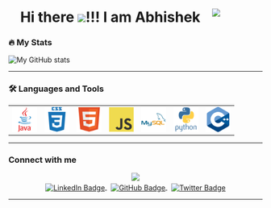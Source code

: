 <div id="header" align="center">
    <p>
        <h1>Hi there <img src="https://media.giphy.com/media/hvRJCLFzcasrR4ia7z/giphy.gif" width="30px" />!!! I am Abhishek
            <img src="https://media.giphy.com/media/0lfqHNZwWM1hOvJ9CX/giphy.gif" width="100" align="right" />
        </h1>
    </p>
</div>

### :fire: My Stats
![My GitHub stats](https://github-readme-stats.vercel.app/api?username=Abhishek-Pashte&hide=stars,issues,contribs)
<hr>

### :hammer_and_wrench: Languages and Tools

<div>
    <table>
        <tr>
            <td><img src="https://github.com/devicons/devicon/blob/master/icons/java/java-original-wordmark.svg"
                    title="Java" alt="Java" width="50" height="50" /></td>
            <td><img src="https://github.com/devicons/devicon/blob/master/icons/css3/css3-plain-wordmark.svg"
                    title="CSS3" alt="CSS" width="50" height="50" /></td>
            <td><img src="https://github.com/devicons/devicon/blob/master/icons/html5/html5-original.svg" title="HTML5"
                    alt="HTML" width="50" height="50" /></td>
            <td><img src="https://github.com/devicons/devicon/blob/master/icons/javascript/javascript-original.svg"
                    title="JavaScript" alt="JavaScript" width="50" height="50" /></td>
            <td><img src="https://github.com/devicons/devicon/blob/master/icons/mysql/mysql-original-wordmark.svg"
                    title="MySQL" alt="MySQL" width="50" height="50" /></td>
            <td><img src="https://raw.githubusercontent.com/devicons/devicon/master/icons/python/python-original-wordmark.svg"
                    title="MySQL" alt="MySQL" width="50" height="50" /></td>
            <td><img src="https://raw.githubusercontent.com/devicons/devicon/master/icons/cplusplus/cplusplus-original.svg"
                    title="MySQL" alt="MySQL" width="50" height="50" /></td>
        </tr>
    </table>
</div>
<hr>

### Connect with me

<div align="center">
    <img src="https://media.giphy.com/media/qgQUggAC3Pfv687qPC/giphy.gif" width="200" /><br>
    <a href="your-linkedin-URL">
        <img src="https://img.shields.io/badge/LinkedIn-blue?style=for-the-badge&logo=linkedin&logoColor=white"
            alt="LinkedIn Badge" align="center" />
    </a>&nbsp;
    <a href="your-linkedin-URL">
        <img src="https://img.shields.io/badge/GitHub-black?style=for-the-badge&logo=github&logoColor=white"
            alt="GitHub Badge" align="center" />
    </a>&nbsp;
    <a href="your-twitter-URL">
        <img src="https://img.shields.io/badge/Twitter-blue?style=for-the-badge&logo=twitter&logoColor=white"
            alt="Twitter Badge" align="center" />
    </a>
</div>
<hr>
